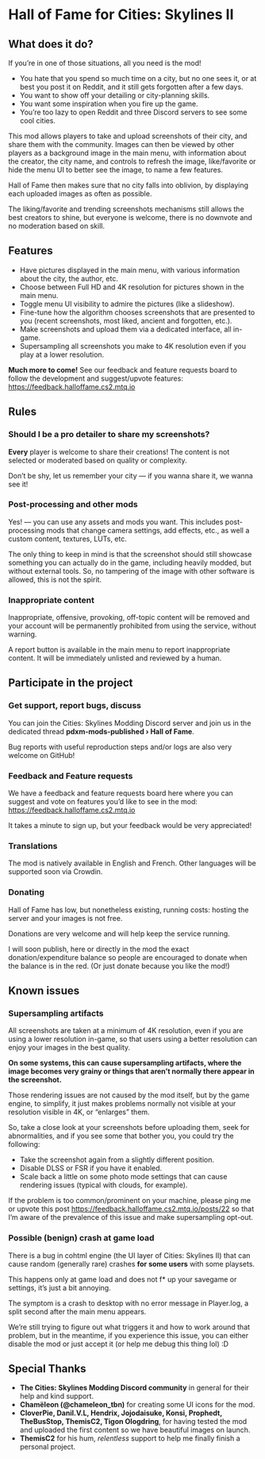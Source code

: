 # Hall of Fame for Cities: Skylines II

## What does it do?

If you’re in one of those situations, all you need is the mod!
- You hate that you spend so much time on a city, but no one sees it, or at best
  you post it on Reddit, and it still gets forgotten after a few days.
- You want to show off your detailing or city-planning skills.
- You want some inspiration when you fire up the game.
- You’re too lazy to open Reddit and three Discord servers to see some cool
  cities.

This mod allows players to take and upload screenshots of their city, and share
them with the community. Images can then be viewed by other players as a
background image in the main menu, with information about the creator, the city
name, and controls to refresh the image, like/favorite or hide the menu UI to
better see the image, to name a few features.

Hall of Fame then makes sure that no city falls into oblivion, by displaying
each uploaded images as often as possible.

The liking/favorite and trending screenshots mechanisms still allows the best
creators to shine, but everyone is welcome, there is no downvote and no
moderation based on skill.

## Features

- Have pictures displayed in the main menu, with various information about the
  city, the author, etc.
- Choose between Full HD and 4K resolution for pictures shown in the main menu.
- Toggle menu UI visibility to admire the pictures (like a slideshow).
- Fine-tune how the algorithm chooses screenshots that are presented to you
  (recent screenshots, most liked, ancient and forgotten, etc.).
- Make screenshots and upload them via a dedicated interface, all in-game.
- Supersampling all screenshots you make to 4K resolution even if you play at a
  lower resolution.

**Much more to come!** See our feedback and feature requests board to follow the
development and suggest/upvote features:
https://feedback.halloffame.cs2.mtq.io

## Rules

### Should I be a pro detailer to share my screenshots?

**Every** player is welcome to share their creations!
The content is not selected or moderated based on quality or complexity.

Don’t be shy, let us remember your city — if you wanna share it, we wanna see
it!

### Post-processing and other mods

Yes! — you can use any assets and mods you want. This includes post-processing
mods that change camera settings, add effects, etc., as well a custom content,
textures, LUTs, etc.

The only thing to keep in mind is that the screenshot should still showcase
something you can actually do in the game, including heavily modded, but without
external tools.
So, no tampering of the image with other software is allowed, this is not the
spirit.

### Inappropriate content

Inappropriate, offensive, provoking, off-topic content will be removed and your
account will be permanently prohibited from using the service, without warning.

A report button is available in the main menu to report inappropriate content.
It will be immediately unlisted and reviewed by a human.

## Participate in the project

### Get support, report bugs, discuss

You can join the Cities: Skylines Modding Discord server and join us in the
dedicated thread **pdxm-mods-published › Hall of Fame**.

Bug reports with useful reproduction steps and/or logs are also very welcome on
GitHub!

### Feedback and Feature requests

We have a feedback and feature requests board here where you can suggest and
vote on features you’d like to see in the mod:
https://feedback.halloffame.cs2.mtq.io

It takes a minute to sign up, but your feedback would be very appreciated!

### Translations

The mod is natively available in English and French. Other languages will be
supported soon via Crowdin.

### Donating

Hall of Fame has low, but nonetheless existing, running costs: hosting the
server and your images is not free.

Donations are very welcome and will help keep the service running.

I will soon publish, here or directly in the mod the exact donation/expenditure
balance so people are encouraged to donate when the balance is in the red.
(Or just donate because you like the mod!)

## Known issues

### Supersampling artifacts

All screenshots are taken at a minimum of 4K resolution, even if you are using
a lower resolution in-game, so that users using a better resolution can enjoy
your images in the best quality.

**On some systems, this can cause supersampling artifacts, where the image
becomes very grainy or things that aren’t normally there appear in the
screenshot.**

Those rendering issues are not caused by the mod itself, but by the game engine,
to simplify, it just makes problems normally not visible at your resolution
visible in 4K, or “enlarges” them.

So, take a close look at your screenshots before uploading them, seek for
abnormalities, and if you see some that bother you, you could try the following:
- Take the screenshot again from a slightly different position.
- Disable DLSS or FSR if you have it enabled.
- Scale back a little on some photo mode settings that can cause rendering
  issues (typical with clouds, for example).

If the problem is too common/prominent on your machine, please ping me or upvote
this post https://feedback.halloffame.cs2.mtq.io/posts/22 so that I’m aware of
the prevalence of this issue and make supersampling opt-out.

### Possible (benign) crash at game load

There is a bug in cohtml engine (the UI layer of Cities: Skylines II) that can
cause random (generally rare) crashes **for some users** with some playsets.

This happens only at game load and does not f* up your savegame or settings,
it’s just a bit annoying.

The symptom is a crash to desktop with no error message in Player.log, a split
second after the main menu appears.

We’re still trying to figure out what triggers it and how to work around that
problem, but in the meantime, if you experience this issue, you can either
disable the mod or just accept it (or help me debug this thing lol) :D

## Special Thanks

- **The Cities: Skylines Modding Discord community** in general for their help
  and kind support.
- **Chamëleon (@chameleon_tbn)** for creating some UI icons for the mod.
- **CloverPie, Danil.V.L, Hendrix, Jojodaisuke, Konsi, Prophedt, TheBusStop,
  ThemisC2, Tigon Ologdring**, for having tested the mod and uploaded the first
  content so we have beautiful images on launch.
- **ThemisC2** for his hum, *relentless* support to help me finally finish a
  personal project.
